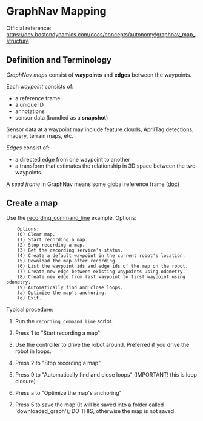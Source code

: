 # GraphNav Mapping

Official reference: https://dev.bostondynamics.com/docs/concepts/autonomy/graphnav_map_structure

## Definition and Terminology

_GraphNav maps_ consist of **waypoints** and **edges** between the waypoints.

Each _waypoint_ consists of:

   - a reference frame
   - a unique ID
   - annotations
   - sensor data (bundled as a **snapshot**)

Sensor data at a waypoint may include feature clouds, AprilTag detections, imagery, terrain maps, etc.

_Edges_ consist of:
   - a directed edge from one waypoint to another
   - a transform that estimates the relationship in 3D space between the two waypoints.


A _seed frame_ in GraphNav means some global reference frame ([doc](https://dev.bostondynamics.com/docs/concepts/autonomy/graphnav_map_structure#:~:text=An%20anchoring%20is%20a%20mapping%20from%20waypoints%20to%20some%20global%20reference%20frame.%20That%20is%2C%20for%20every%20waypoint%20and%20fiducial%2C%20we%20have%20an%20SE3Pose%20describing%20the%20transform%20from%20a%20seed%20frame%20to%20that%20waypoint%20or%20fiducial.))


## Create a map


Use the [recording_command_line](https://dev.bostondynamics.com/python/examples/graph_nav_command_line/readme#recording-service-command-line)
example. Options:
```
    Options:
    (0) Clear map.
    (1) Start recording a map.
    (2) Stop recording a map.
    (3) Get the recording service's status.
    (4) Create a default waypoint in the current robot's location.
    (5) Download the map after recording.
    (6) List the waypoint ids and edge ids of the map on the robot.
    (7) Create new edge between existing waypoints using odometry.
    (8) Create new edge from last waypoint to first waypoint using odometry.
    (9) Automatically find and close loops.
    (a) Optimize the map's anchoring.
    (q) Exit.
```

Typical procedure:

1. Run the `recording_command_line` script.

2. Press 1 to "Start recording a map"

3. Use the controller to drive the robot around. Preferred if you drive the robot in loops.

4. Press 2 to "Stop recording a map"

5. Press 9 to "Automatically find and close loops" (IMPORTANT! this is loop closure)

6. Press a to "Optimize the map's anchoring"

7. Press 5 to save the map (It will be saved into a folder called 'downloaded_graph'); DO THIS, otherwise the map is not saved.
